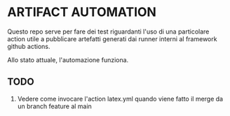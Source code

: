 # ARTIFACT AUTOMATION

Questo repo serve per fare dei test riguardanti l'uso di una
particolare action utile a pubblicare artefatti generati dai runner
interni al framework github actions. <br>

Allo stato attuale, l'automazione funziona. 

## TODO

1. Vedere come invocare l'action latex.yml quando viene fatto il merge da un branch feature al main
